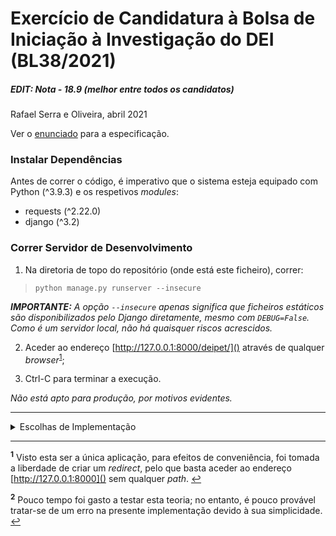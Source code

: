 # Exercício de Candidatura à Bolsa de Iniciação à Investigação do DEI (BL38/2021)

##### EDIT: Nota - 18.9 (melhor entre todos os candidatos)

Rafael Serra e Oliveira, abril 2021

Ver o [enunciado](/enunciado.md) para a especificação.

### Instalar Dependências

Antes de correr o código, é imperativo que o sistema esteja equipado com Python (^3.9.3) e os respetivos _modules_:

-   requests (^2.22.0)
-   django (^3.2)

### Correr Servidor de Desenvolvimento

1. Na diretoria de topo do repositório (onde está este ficheiro), correr:

> `python manage.py runserver --insecure`

_**IMPORTANTE:** A opção `--insecure` apenas significa que ficheiros estáticos são disponibilizados pelo Django diretamente, mesmo com `DEBUG=False`. Como é um servidor local, não há quaisquer riscos acrescidos._

2. Aceder ao endereço [http://127.0.0.1:8000/deipet/]() através de qualquer _browser_<sup id="a1">[1](#fn1)</sup>;

3. Ctrl-C para terminar a execução.

_Não está apto para produção, por motivos evidentes._

---

<details>
<summary>Escolhas de Implementação</summary>

1.  Ao contrário do que é usual, a API Petstore disponibilizada não expõe nenhuma forma de determinar quantos animais de estimação existem no total. Assim, implementando paginação na lista de animais, a única maneira de mostrar ao utilizador quantas páginas há ao todo a seria obter todos e contá-los ­— o que claramente é contra o propósito da própria Petstore fazer paginação e não seria escalável. Assim, foi tomada a decisão de mostrar apenas botões de navegação, _sem_ a informação da quantidade total.

2.  Pela mesma razão, não foi implementada uma funcionalidade de pesquisa nem de ordenação, pois tais operações apenas poderiam ser feitas por página em vez de no geral, o que seria pouco útil (ou até enganador) para o utilizador.

3.  É de notar que alguns animais podem aparecer repetidos em páginas diferentes pelo que APARENTA<sup id="a2">[2](#fn2)</sup> ser um lapso na implementação da Petstore: o parâmetro `offset` afeta os IDs e não o número real de animais existentes, não contemplando que alguns IDs podem ter sido apagados. Por exemplo, havendo animais com IDs `[0 1 2 3 50]` (tendo os animais `4-49` sendo apagados), o `#50` é listado tanto com `(limit=20, offset=0)` (primeira página) como com `(limit=20, offset=20)` (segunda página).

4.  Por limitação do próprio sistema de _templates_, não é possível usar o mesmo _block_ "title" duas vezes (`<title />` e `<h1 />`). Para evitar repetição, portanto, o _template_ estrutural foi separado em `base.html` e `layout.html`, sendo o primeiro extremamente básico mas havendo assim uma _workaround_ para esta limitação. Como bonus, o código fica (discutivelmente) melhor organizado.

</details>

---

<b id="fn1"><sup>1</sup></b> Visto esta ser a única aplicação, para efeitos de conveniência, foi tomada a liberdade de criar um _redirect_, pelo que basta aceder ao endereço [http://127.0.0.1:8000]() sem qualquer _path_. [↩](#a1)

<b id="fn2"><sup>2</sup></b> Pouco tempo foi gasto a testar esta teoria; no entanto, é pouco provável tratar-se de um erro na presente implementação devido à sua simplicidade. [↩](#a2)
